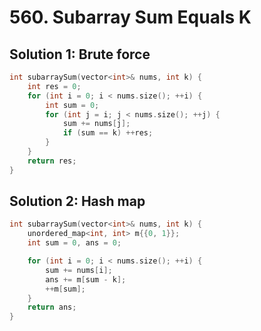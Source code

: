 # 560. Subarray Sum Equals K

## Solution 1: Brute force

```cpp
int subarraySum(vector<int>& nums, int k) {
    int res = 0;
    for (int i = 0; i < nums.size(); ++i) {
        int sum = 0;
        for (int j = i; j < nums.size(); ++j) {
            sum += nums[j];
            if (sum == k) ++res;
        }
    }
    return res;
}
```

## Solution 2: Hash map

```cpp
int subarraySum(vector<int>& nums, int k) {
    unordered_map<int, int> m{{0, 1}};
    int sum = 0, ans = 0;

    for (int i = 0; i < nums.size(); ++i) {
        sum += nums[i];
        ans += m[sum - k];
        ++m[sum];
    }
    return ans;
}
```
